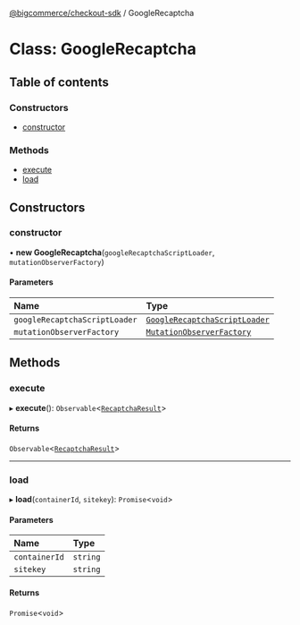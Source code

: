 [@bigcommerce/checkout-sdk](../README.md) / GoogleRecaptcha

# Class: GoogleRecaptcha

## Table of contents

### Constructors

- [constructor](GoogleRecaptcha.md#constructor)

### Methods

- [execute](GoogleRecaptcha.md#execute)
- [load](GoogleRecaptcha.md#load)

## Constructors

### constructor

• **new GoogleRecaptcha**(`googleRecaptchaScriptLoader`, `mutationObserverFactory`)

#### Parameters

| Name | Type |
| :------ | :------ |
| `googleRecaptchaScriptLoader` | [`GoogleRecaptchaScriptLoader`](GoogleRecaptchaScriptLoader.md) |
| `mutationObserverFactory` | [`MutationObserverFactory`](MutationObserverFactory.md) |

## Methods

### execute

▸ **execute**(): `Observable`<[`RecaptchaResult`](../interfaces/RecaptchaResult.md)\>

#### Returns

`Observable`<[`RecaptchaResult`](../interfaces/RecaptchaResult.md)\>

___

### load

▸ **load**(`containerId`, `sitekey`): `Promise`<`void`\>

#### Parameters

| Name | Type |
| :------ | :------ |
| `containerId` | `string` |
| `sitekey` | `string` |

#### Returns

`Promise`<`void`\>
